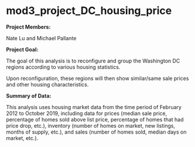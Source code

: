 # mod3_project_DC_housing_price

**Project Members:** 

Nate Lu and Michael Pallante

**Project Goal:**

The goal of this analysis is to reconfigure and group the Washington DC regions according to various housing statistics.

Upon reconfiguration, these regions will then show similar/same sale prices and other housing characteristics.

**Summary of Data:**

This analysis uses housing market data from the time period of February 2012 to October 2019, including data for prices (median sale price, percentage of homes sold above list price, percentage of homes that had price drop, etc.), inventory (number of homes on market, new listings, months of supply, etc.), and sales (number of homes sold, median days on market, etc.).
